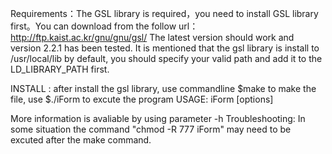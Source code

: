 Requirements：The GSL library is required，you need to install GSL library first。You can download from the follow url： http://ftp.kaist.ac.kr/gnu/gnu/gsl/ 
The latest version should work and version 2.2.1 has been tested. It is mentioned that the gsl library is install to /usr/local/lib by default, you should specify your valid path and add it to the LD_LIBRARY_PATH first.


INSTALL : after install the gsl library, use commandline $make to make the file, use $./iForm to excute the program
USAGE: iForm [options] <motif file> <sequence file>

More information is avaliable by using parameter -h
Troubleshooting:
In some situation the command "chmod -R 777 iForm" may need to be excuted after the make command.
